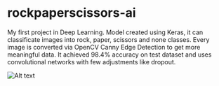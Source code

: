 # rockpaperscissors-ai
My first project in Deep Learning. Model created using Keras, it can classificate images into rock, paper, scissors and none classes. Every image is converted via OpenCV Canny Edge Detection to get more meaningful data. It achieved 98.4% accuracy on test dataset and uses convolutional networks with few adjustments like dropout.


![Alt text](https://github.com/MrKubul/rockpaperscissors-ai/blob/master/scheme.png)
